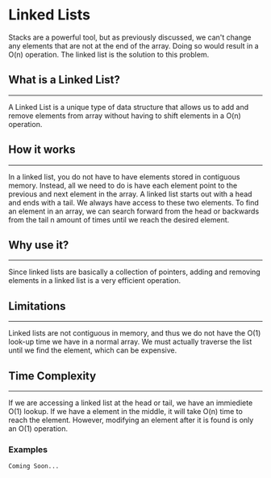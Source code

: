 # Linked Lists

Stacks are a powerful tool, but as previously discussed, we can't change any elements that are not at the end of the array. Doing so would result in a O(n) operation. The linked list is the solution to this problem.

## What is a Linked List?

---

A Linked List is a unique type of data structure that allows us to add and remove elements from array without having to shift elements in a O(n) operation.

## How it works

---

In a linked list, you do not have to have elements stored in contiguous memory. Instead, all we need to do is have each element point to the previous and next element in the array. A linked list starts out with a head and ends with a tail. We always have access to these two elements. To find an element in an array, we can search forward from the head or backwards from the tail n amount of times until we reach the desired element.

## Why use it?

---

Since linked lists are basically a collection of pointers, adding and removing elements in a linked list is a very efficient operation.

## Limitations

---

Linked lists are not contiguous in memory, and thus we do not have the O(1) look-up time we have in a normal array. We must actually traverse the list until we find the element, which can be expensive.

## Time Complexity

---

If we are accessing a linked list at the head or tail, we have an immiediete O(1) lookup. If we have a element in the middle, it will take O(n) time to reach the element.
However, modifying an element after it is found is only an O(1) operation.

### Examples

    Coming Soon...
